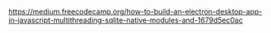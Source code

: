 https://medium.freecodecamp.org/how-to-build-an-electron-desktop-app-in-javascript-multithreading-sqlite-native-modules-and-1679d5ec0ac